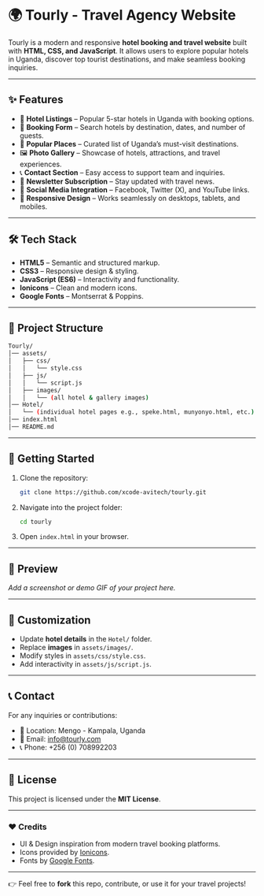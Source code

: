 # 🌍 Tourly - Travel Agency Website

Tourly is a modern and responsive **hotel booking and travel website** built with **HTML, CSS, and JavaScript**. It allows users to explore popular hotels in Uganda, discover top tourist destinations, and make seamless booking inquiries.

---

## ✨ Features

* 🏨 **Hotel Listings** – Popular 5-star hotels in Uganda with booking options.
* 📅 **Booking Form** – Search hotels by destination, dates, and number of guests.
* 🌄 **Popular Places** – Curated list of Uganda’s must-visit destinations.
* 🖼 **Photo Gallery** – Showcase of hotels, attractions, and travel experiences.
* 📞 **Contact Section** – Easy access to support team and inquiries.
* 📧 **Newsletter Subscription** – Stay updated with travel news.
* 🔗 **Social Media Integration** – Facebook, Twitter (X), and YouTube links.
* 📱 **Responsive Design** – Works seamlessly on desktops, tablets, and mobiles.

---

## 🛠️ Tech Stack

* **HTML5** – Semantic and structured markup.
* **CSS3** – Responsive design & styling.
* **JavaScript (ES6)** – Interactivity and functionality.
* **Ionicons** – Clean and modern icons.
* **Google Fonts** – Montserrat & Poppins.

---

## 📂 Project Structure

```bash
Tourly/
│── assets/
│   ├── css/
│   │   └── style.css
│   ├── js/
│   │   └── script.js
│   ├── images/
│   │   └── (all hotel & gallery images)
│── Hotel/
│   └── (individual hotel pages e.g., speke.html, munyonyo.html, etc.)
│── index.html
│── README.md
```

---

## 🚀 Getting Started

1. Clone the repository:

   ```bash
   git clone https://github.com/xcode-avitech/tourly.git
   ```
2. Navigate into the project folder:

   ```bash
   cd tourly
   ```
3. Open `index.html` in your browser.

---

## 📸 Preview

*Add a screenshot or demo GIF of your project here.*

---

## 🔧 Customization

* Update **hotel details** in the `Hotel/` folder.
* Replace **images** in `assets/images/`.
* Modify styles in `assets/css/style.css`.
* Add interactivity in `assets/js/script.js`.

---

## 📞 Contact

For any inquiries or contributions:

* 📍 Location: Mengo - Kampala, Uganda
* 📧 Email: [info@tourly.com](mailto:avitechservices20@gmail.com)
* 📞 Phone: +256 (0) 708992203

---

## 📜 License

This project is licensed under the **MIT License**.

---

### ❤️ Credits

* UI & Design inspiration from modern travel booking platforms.
* Icons provided by [Ionicons](https://ionic.io/ionicons).
* Fonts by [Google Fonts](https://fonts.google.com/).

---

👉 Feel free to **fork** this repo, contribute, or use it for your travel projects!
